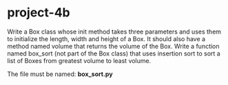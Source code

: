 # project-4b

Write a Box class whose init method takes three parameters and uses them to initialize the length, width and height of a Box.  It should also have a method named volume that returns the volume of the Box.  Write a function named box_sort (not part of the Box class) that uses insertion sort to sort a list of Boxes from greatest volume to least volume.

The file must be named: **box_sort.py**

